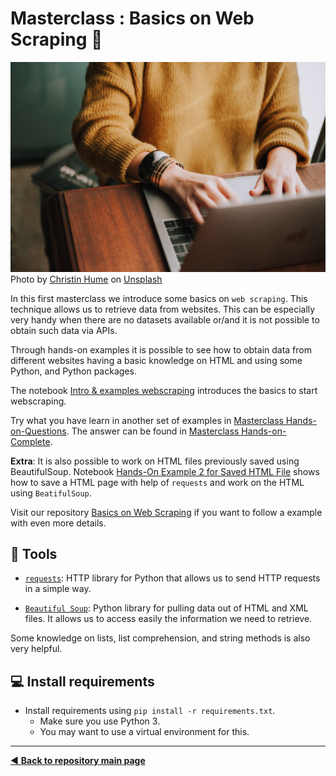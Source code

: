 # Masterclass : Basics on Web Scraping :mag_right:

![](https://github.com/MKB-Datalab/masterclass-basics-webscraping/blob/master/images/christin-hume-Hcfwew744z4-unsplash.jpg)
Photo by [Christin Hume](https://unsplash.com/@christinhumephoto) on [Unsplash](https://unsplash.com/)

In this first masterclass we introduce some basics on `web scraping`. This technique allows us to retrieve data from websites. This can be especially very handy when there are no datasets available or/and it is not possible to obtain such data via APIs.

Through hands-on examples it is possible to see how to obtain data from different websites having a basic knowledge on HTML and using some Python, and Python packages.

The notebook [Intro & examples webscraping](https://github.com/MKB-Datalab/masterclass-basics-webscraping/blob/master/notebooks/Intro%20%26%20examples%20webscraping.ipynb) introduces the basics to start webscraping.

Try what you have learn in another set of examples in [Masterclass Hands-on-Questions](https://github.com/MKB-Datalab/masterclass-basics-webscraping/blob/master/notebooks/Masterclass%20Hands-on-Questions.ipynb). The answer can be found in [Masterclass Hands-on-Complete](https://github.com/MKB-Datalab/masterclass-basics-webscraping/blob/master/notebooks/Masterclass%20Hands-on-Complete.ipynb).

**Extra**: It is also possible to work on HTML files previously saved using BeautifulSoup. Notebook [Hands-On Example 2 for Saved HTML File](https://github.com/MKB-Datalab/masterclass-basics-webscraping/blob/master/notebooks/Hands-On%20Example%202%20for%20Saved%20HTML%20File.ipynb) shows how to save a HTML page with help of `requests` and work on the HTML using `BeatifulSoup`.

Visit our repository [Basics on Web Scraping](https://github.com/MKB-Datalab/basics_web_scraping) if you want to follow a example with even more details.

## :wrench: Tools

* [`requests`](https://requests.readthedocs.io/en/master/): HTTP library for Python that allows us to send HTTP requests in a simple way.

* [`Beautiful Soup`](https://www.crummy.com/software/BeautifulSoup/bs4/doc/): Python library for pulling data out of HTML and XML files. It allows us to access easily
the information we need to retrieve.

Some knowledge on lists, list comprehension, and string methods is also very helpful.

## :computer: Install requirements
* Install requirements using `pip install -r requirements.txt`.
  * Make sure you use Python 3.
  * You may want to use a virtual environment for this.

-------------------------------------
[:arrow_backward: **Back to repository main page**](https://github.com/MKB-Datalab/mkbdatalab_knowledge_repository_main/tree/master)